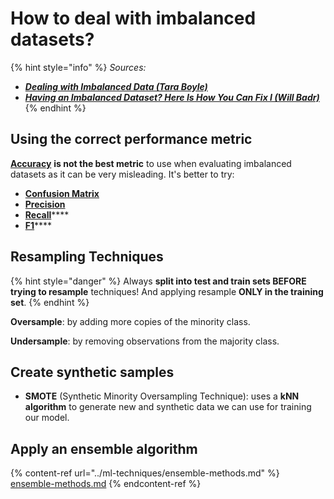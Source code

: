 # How to deal with imbalanced datasets?

{% hint style="info" %}
_Sources:_

* __[_Dealing with Imbalanced Data (Tara Boyle)_](https://towardsdatascience.com/methods-for-dealing-with-imbalanced-data-5b761be45a18)__
* __[_Having an Imbalanced Dataset? Here Is How You Can Fix I (Will Badr)_](https://towardsdatascience.com/having-an-imbalanced-dataset-here-is-how-you-can-solve-it-1640568947eb)__
{% endhint %}

## Using the correct performance metric

[**Accuracy**](../ml-techniques/metrics.md#accuracy) **is not the best metric** to use when evaluating imbalanced datasets as it can be very misleading. It's better to try:

* ****[**Confusion Matrix**](../ml-techniques/metrics.md#the-confusion-matrix)****
* ****[**Precision**](../ml-techniques/metrics.md#precision)****
* [**Recall**](../ml-techniques/metrics.md#recall)****
* [**F1**](../ml-techniques/metrics.md#f-score)****

## Resampling Techniques

{% hint style="danger" %}
Always **split into test and train sets BEFORE trying to resample** techniques! And applying resample **ONLY in the training set**.
{% endhint %}

**Oversample**: by adding more copies of the minority class.

**Undersample**: by removing observations from the majority class.&#x20;

## Create synthetic samples

* **SMOTE** (Synthetic Minority Oversampling Technique): uses a **kNN algorithm** to generate new and synthetic data we can use for training our model.

## Apply an ensemble algorithm

{% content-ref url="../ml-techniques/ensemble-methods.md" %}
[ensemble-methods.md](../ml-techniques/ensemble-methods.md)
{% endcontent-ref %}
